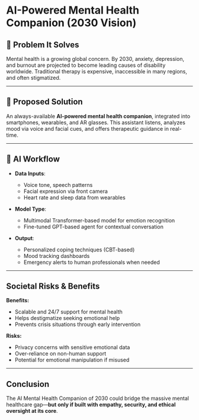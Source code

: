 # AI-Powered Mental Health Companion (2030 Vision)

## 🧩 Problem It Solves
Mental health is a growing global concern. By 2030, anxiety, depression, and burnout are projected to become leading causes of disability worldwide. Traditional therapy is expensive, inaccessible in many regions, and often stigmatized.

---

## 🤖 Proposed Solution
An always-available **AI-powered mental health companion**, integrated into smartphones, wearables, and AR glasses. This assistant listens, analyzes mood via voice and facial cues, and offers therapeutic guidance in real-time.

---

## 🔄 AI Workflow

- **Data Inputs**:
  - Voice tone, speech patterns
  - Facial expression via front camera
  - Heart rate and sleep data from wearables

- **Model Type**:
  - Multimodal Transformer-based model for emotion recognition
  - Fine-tuned GPT-based agent for contextual conversation

- **Output**:
  - Personalized coping techniques (CBT-based)
  - Mood tracking dashboards
  - Emergency alerts to human professionals when needed

---

##  Societal Risks & Benefits

**Benefits:**
- Scalable and 24/7 support for mental health
- Helps destigmatize seeking emotional help
- Prevents crisis situations through early intervention

**Risks:**
- Privacy concerns with sensitive emotional data
- Over-reliance on non-human support
- Potential for emotional manipulation if misused

---

##  Conclusion

The AI Mental Health Companion of 2030 could bridge the massive mental healthcare gap—**but only if built with empathy, security, and ethical oversight at its core**.
